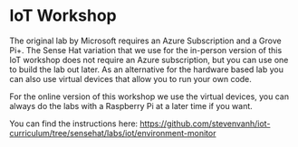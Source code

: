 # IoT Workshop

The original lab by Microsoft requires an Azure Subscription and a Grove Pi+. The Sense Hat variation that we use for the in-person version of this IoT workshop does not require an Azure subscription, but you can use one to build the lab out later. As an alternative for the hardware based lab you can also use virtual devices that allow you to run your own code.

For the online version of this workshop we use the virtual devices, you can always do the labs with a Raspberry Pi at a later time if you want.

You can find the instructions here: https://github.com/stevenvanh/iot-curriculum/tree/sensehat/labs/iot/environment-monitor

